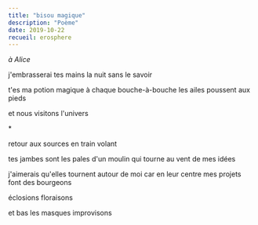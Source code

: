 ```yaml
---
title: "bisou magique"
description: "Poème"
date: 2019-10-22
recueil: erosphere
---
```


*à Alice*

j'embrasserai tes mains la nuit sans le savoir

t'es ma potion magique à chaque bouche-à-bouche
les ailes poussent aux pieds

et nous visitons l'univers

\*

retour aux sources en train volant

tes jambes sont les pales d'un moulin
qui tourne au vent de mes idées

j'aimerais qu'elles tournent autour de moi
car en leur centre mes projets font des bourgeons

éclosions floraisons

et bas les masques improvisons
